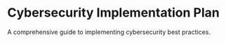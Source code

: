 # Cybersecurity Implementation Plan

A comprehensive guide to implementing cybersecurity best practices.